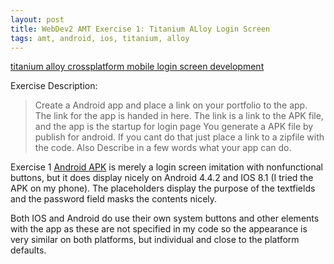 ```yaml
---
layout: post
title: WebDev2 AMT Exercise 1: Titanium ALloy Login Screen
tags: amt, android, ios, titanium, alloy
---
```


[titanium alloy crossplatform mobile login screen development](https://dl.dropboxusercontent.com/u/259275/blog/images/Screen%20Shot%202015-02-09%20at%2023.18.00.png)

Exercise Description:
> Create a Android app and place a link on your portfolio to the app. The link for the app is handed in here. The link is a link to the APK file, and the app is the startup for login page You generate a APK file by publish for android. If you cant do that just place a link to a zipfile with the code. Also Describe in a few words what your app can do.

Exercise 1 [Android APK](https://dl.dropboxusercontent.com/u/259275/blog/Web%20Development/2nd%20Semester/AMT/Exercise%201/Exercise%201.apk) is merely a login screen imitation with nonfunctional buttons, but it does display nicely on Android 4.4.2 and IOS 8.1 (I tried the APK on my phone). The placeholders display the purpose of the textfields and the password field masks the contents nicely.

Both IOS and Android do use their own system buttons and other elements with the app as these are not specified in my code so the appearance is very similar on both platforms, but individual and close to the platform defaults.